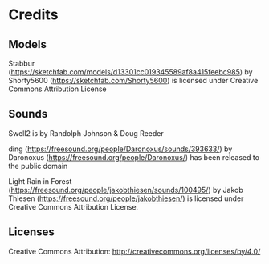 # Credits

## Models

Stabbur (https://sketchfab.com/models/d13301cc019345589af8a415feebc985)
by Shorty5600 (https://sketchfab.com/Shorty5600) is licensed under Creative Commons Attribution License


## Sounds

Swell2 is by Randolph Johnson & Doug Reeder

ding (https://freesound.org/people/Daronoxus/sounds/393633/) 
by Daronoxus (https://freesound.org/people/Daronoxus/) has been released to the public domain

Light Rain in Forest (https://freesound.org/people/jakobthiesen/sounds/100495/) 
by Jakob Thiesen (https://freesound.org/people/jakobthiesen/) is licensed under Creative Commons Attribution License.


## Licenses

Creative Commons Attribution: http://creativecommons.org/licenses/by/4.0/
